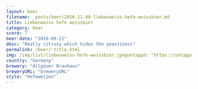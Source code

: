 ```yaml
---
layout: beer
filename: _posts/beer/2016-11-09-liebenweiss-hefe-weissbier.md
title: Liebenweiss hefe weissbier
category: beer
score: 7
beer-date: "2016-09-21"
desc: "Really citrusy which hides the yeastiness"
permalink: /beer/:title.html
img: /img/list/liebenweiss-hefe-weissbier.jpeguntappd: "https://untappd.com/b/allgauer-brauhaus-liebenweiss-hefe-weissbier/116833"
country: "Germany"
brewery: "Allgäuer Brauhaus"
breweryURL: "breweryURL"
style: "Hefeweizen"
---
```

